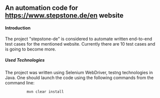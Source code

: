 ## An automation code for https://www.stepstone.de/en website

#### Introduction 
The project "stepstone-de" is considered to automate written end-to-end test cases for the mentioned website. Currently there are 10 test cases and is going to become more. 

#####  Used Technologies 

The project was written using Selenium WebDriver, testng technologies in Java. 
One should launch the code using the following commands from the command line:
    
              mvn clear install 
              
              
